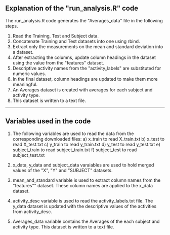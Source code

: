 ## Explanation of the "run_analysis.R" code

The run_analysis.R code generates the "Averages_data" file in the following steps.

1. Read the Training, Test and Subject data.
2. Concatenate Training and Test datasets into one using rbind.
3. Extract only the measurements on the mean and standard deviation into a dataset.
4. After extracting the columns, update column headings in the dataset using the value from the "features" dataset.
5. Descriptive activity names from the "activity_labels" are substituted for numeric values.
6. In the final dataset, column headings are updated to make them more meaningful.
7. An Averages dataset is created with averages for each subject and activity type. 
8. This dataset is written to a text file.

------------------------------------------------------------------------------------------------------

## Variables used in the code

1. The following variables are used to read the data from the corresponding downloaded files:
a) x_train to read X_train.txt
b) x_test to read X_test.txt
c) y_train to read y_train.txt
d) y_test to read y_test.txt
e) subject_train to read subject_train.txt
f) subject_test to read subject_test.txt

2. x_data, y_data and subject_data varaiables are used to hold merged values of the "X", "Y" and "SUBJECT" datasets.

3. mean_and_standard variable is used to extract column names from the "features"" dataset. These column names are  applied to the x_data dataset.

4. activity_desc variable is used to read the activity_labels.txt file. The y_data dataset is updated with the descriptive values of the activities from activity_desc.

5. Averages_data variable contains the Averages of the each subject and activity type. This dataset is written to a text file.